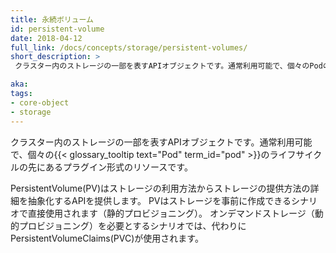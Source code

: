 ```yaml
---
title: 永続ボリューム
id: persistent-volume
date: 2018-04-12
full_link: /docs/concepts/storage/persistent-volumes/
short_description: >
 クラスター内のストレージの一部を表すAPIオブジェクトです。通常利用可能で、個々のPodのライフサイクルの先にあるプラグイン形式のリソースです。

aka: 
tags:
- core-object
- storage
---
```

 クラスター内のストレージの一部を表すAPIオブジェクトです。通常利用可能で、個々の{{< glossary_tooltip text="Pod" term_id="pod" >}}のライフサイクルの先にあるプラグイン形式のリソースです。

<!--more--> 

PersistentVolume(PV)はストレージの利用方法からストレージの提供方法の詳細を抽象化するAPIを提供します。
PVはストレージを事前に作成できるシナリオで直接使用されます（静的プロビジョニング）。
オンデマンドストレージ（動的プロビジョニング）を必要とするシナリオでは、代わりにPersistentVolumeClaims(PVC)が使用されます。
